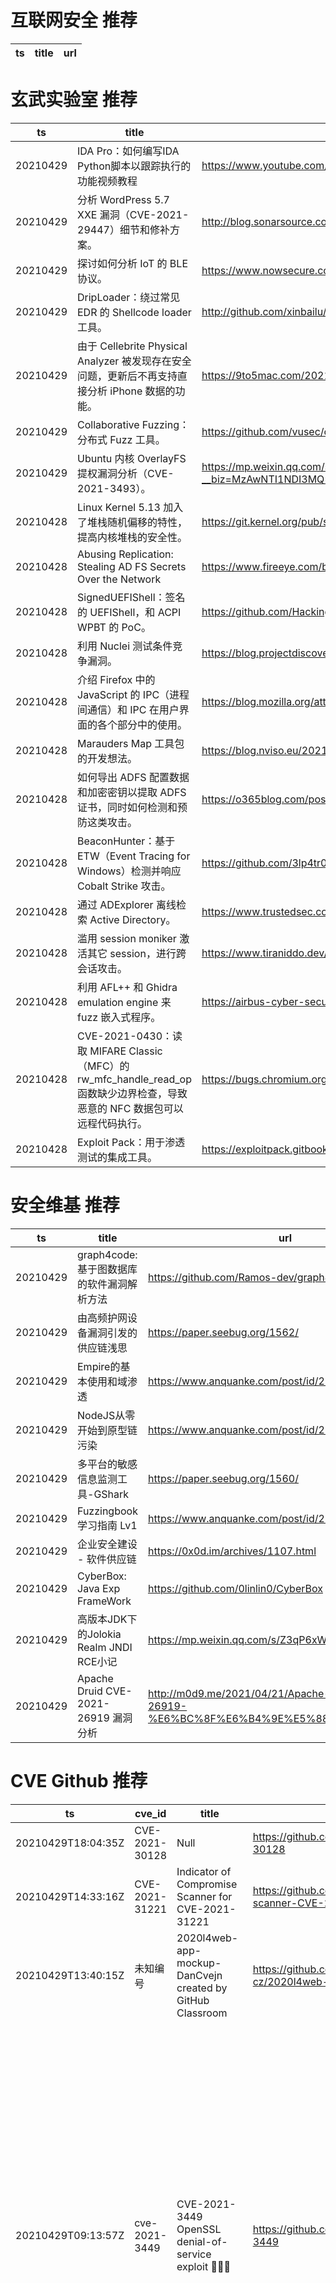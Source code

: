 # 互联网安全 推荐
| ts | title | url| 
| --- | --- | ---| 


# 玄武实验室 推荐
| ts | title | url| 
| --- | --- | ---| 
| 20210429 | IDA Pro：如何编写IDA Python脚本以跟踪执行的功能视频教程 | https://www.youtube.com/watch?v=uWVQUfhEbpM&feature=youtu.be| 
| 20210429 | 分析 WordPress 5.7 XXE 漏洞（CVE-2021-29447）细节和修补方案。 | http://blog.sonarsource.com/wordpress-xxe-security-vulnerability/| 
| 20210429 | 探讨如何分析 IoT 的 BLE 协议。 | https://www.nowsecure.com/blog/2021/04/28/standardizing-automated-security-testing-for-iot-bluetooth-le-ble/| 
| 20210429 | DripLoader：绕过常见 EDR 的 Shellcode loader 工具。 | http://github.com/xinbailu/DripLoader| 
| 20210429 | 由于 Cellebrite Physical Analyzer 被发现存在安全问题，更新后不再支持直接分析 iPhone 数据的功能。 | https://9to5mac.com/2021/04/27/cellebrite-physical-analyzer-iphone/| 
| 20210429 | Collaborative Fuzzing：分布式 Fuzz 工具。 | https://github.com/vusec/collabfuzz| 
| 20210429 | Ubuntu 内核 OverlayFS 提权漏洞分析（CVE-2021-3493）。 | https://mp.weixin.qq.com/s?__biz=MzAwNTI1NDI3MQ==&mid=2649616308&idx=1&sn=f5712d1c7082d6b7fcff67955db299b3&chksm=830632a4b471bbb2e069f0e8ddfb0f3a10a66b6af479034dd434550fb0d653c6613ef6d0d897&&xtrack=1&scene=90&subscene=93| 
| 20210428 | Linux Kernel 5.13 加入了堆栈随机偏移的特性，提高内核堆栈的安全性。 | https://git.kernel.org/pub/scm/linux/kernel/git/torvalds/linux.git/commit/?id=eea2647e74cd7bd5d04861ce55fa502de165de14| 
| 20210428 | Abusing Replication: Stealing AD FS Secrets Over the Network | https://www.fireeye.com/blog/threat-research/2021/04/abusing-replication-stealing-adfs-secrets-over-the-network.html| 
| 20210428 | SignedUEFIShell：签名的 UEFIShell，和 ACPI WPBT 的 PoC。 | https://github.com/HackingThings/SignedUEFIShell| 
| 20210428 | 利用 Nuclei 测试条件竞争漏洞。 | https://blog.projectdiscovery.io/exploiting-race-conditons/| 
| 20210428 | 介绍 Firefox 中的 JavaScript 的 IPC（进程间通信）和 IPC 在用户界面的各个部分中的使用。 | https://blog.mozilla.org/attack-and-defense/2021/04/27/examining-javascript-inter-process-communication-in-firefox/| 
| 20210428 | Marauders Map 工具包的开发想法。 | https://blog.nviso.eu/2021/04/27/i-solemnly-swear-i-am-up-to-no-good-introducing-the-marauders-map/| 
| 20210428 | 如何导出 ADFS 配置数据和加密密钥以提取 ADFS 证书，同时如何检测和预防这类攻击。 | https://o365blog.com/post/adfs/| 
| 20210428 | BeaconHunter：基于 ETW（Event Tracing for Windows）检测并响应 Cobalt Strike 攻击。 | https://github.com/3lp4tr0n/BeaconHunter| 
| 20210428 | 通过 ADExplorer 离线检索 Active Directory。 | https://www.trustedsec.com/blog/adexplorer-on-engagements/| 
| 20210428 | 滥用 session moniker 激活其它 session，进行跨会话攻击。 | https://www.tiraniddo.dev/2021/04/standard-activating-yourself-to.html| 
| 20210428 | 利用 AFL++ 和 Ghidra emulation engine 来 fuzz 嵌入式程序。 | https://airbus-cyber-security.com/fuzzing-exotic-arch-with-afl-using-ghidra-emulator/| 
| 20210428 | CVE-2021-0430：读取 MIFARE Classic（MFC）的 rw_mfc_handle_read_op 函数缺少边界检查，导致恶意的 NFC 数据包可以远程代码执行。 | https://bugs.chromium.org/p/project-zero/issues/detail?id=2144| 
| 20210428 | Exploit Pack：用于渗透测试的集成工具。 | https://exploitpack.gitbook.io/exploit-pack-manual-pages/| 


# 安全维基 推荐
| ts | title | url| 
| --- | --- | ---| 
| 20210429 | graph4code: 基于图数据库的软件漏洞解析方法 | https://github.com/Ramos-dev/graph4code| 
| 20210429 | 由高频护网设备漏洞引发的供应链浅思 | https://paper.seebug.org/1562/| 
| 20210429 | Empire的基本使用和域渗透 | https://www.anquanke.com/post/id/236174| 
| 20210429 | NodeJS从零开始到原型链污染 | https://www.anquanke.com/post/id/236182| 
| 20210429 | 多平台的敏感信息监测工具-GShark | https://paper.seebug.org/1560/| 
| 20210429 | Fuzzingbook学习指南 Lv1 | https://www.anquanke.com/post/id/238224| 
| 20210429 | 企业安全建设 - 软件供应链 | https://0x0d.im/archives/1107.html| 
| 20210429 | CyberBox: Java Exp FrameWork | https://github.com/0linlin0/CyberBox| 
| 20210429 | 高版本JDK下的Jolokia Realm JNDI RCE小记 | https://mp.weixin.qq.com/s/Z3qP6xW504tuIQ5CJdDSPQ| 
| 20210429 | Apache Druid CVE-2021-26919 漏洞分析 | http://m0d9.me/2021/04/21/Apache-Druid-CVE-2021-26919-%E6%BC%8F%E6%B4%9E%E5%88%86%E6%9E%90/| 


# CVE Github 推荐
| ts | cve_id | title | url | cve_detail| 
| --- | --- | --- | --- | ---| 
| 20210429T18:04:35Z | CVE-2021-30128 | Null | https://github.com/LioTree/CVE-2021-30128 | Apache OFBiz has unsafe deserialization prior to 17.12.07 version| 
| 20210429T14:33:16Z | CVE-2021-31221 |  Indicator of Compromise Scanner for CVE-2021-31221  | https://github.com/f1reeye/ioc-scanner-CVE-2021-31221 | 未查询到CVE信息| 
| 20210429T13:40:15Z | 未知编号 | 2020l4web-app-mockup-DanCvejn created by GitHub Classroom | https://github.com/pslib-cz/2020l4web-app-mockup-DanCvejn | | 
| 20210429T09:13:57Z | cve-2021-3449 | CVE-2021-3449 OpenSSL denial-of-service exploit 👨🏻‍💻 | https://github.com/terorie/cve-2021-3449 | An OpenSSL TLS server may crash if sent a maliciously crafted renegotiation ClientHello message from a client. If a TLSv1.2 renegotiation ClientHello omits the signature_algorithms extension (where it was present in the initial ClientHello), but includes a signature_algorithms_cert extension then a NULL pointer dereference will result, leading to a crash and a denial of service attack. A server is only vulnerable if it has TLSv1.2 and renegotiation enabled (which is the default configuration). OpenSSL TLS clients are not impacted by this issue. All OpenSSL 1.1.1 versions are affected by this issue. Users of these versions should upgrade to OpenSSL 1.1.1k. OpenSSL 1.0.2 is not impacted by this issue. Fixed in OpenSSL 1.1.1k (Affected 1.1.1-1.1.1j).| 
| 20210429T02:14:00Z | CVE-2021-26868 | Null | https://github.com/mavillon/CVE-2021-26868 | Windows Graphics Component Elevation of Privilege Vulnerability| 
| 20210429T02:12:22Z | CVE-2020-14295 | Authenticated SQL injection to command execution on Cacti 1.2.12  | https://github.com/0z09e/CVE-2020-14295 | A SQL injection issue in color.php in Cacti 1.2.12 allows an admin to inject SQL via the filter parameter. This can lead to remote command execution because the product accepts stacked queries.| 
| 20210428T20:21:33Z | CVE-2020-14321 | Null | https://github.com/lanzt/CVE-2020-14321 | 未查询到CVE信息| 
| 20210428T16:27:03Z | CVE-2020-8958 | CVE-2020-8958: Authenticated RCE exploit for NetLink HG323 | https://github.com/Asjidkalam/CVE-2020-8958 | Guangzhou 1GE ONU V2801RW 1.9.1-181203 through 2.9.0-181024 and V2804RGW 1.9.1-181203 through 2.9.0-181024 devices allow remote attackers to execute arbitrary OS commands via shell metacharacters in the boaform/admin/formPing Dest IP Address field.| 
| 20210428T11:41:24Z | CVE-2021-22192 | CVE-2021-22192 靶场： 未授权用户 RCE 漏洞 | https://github.com/lyy289065406/CVE-2021-22192 | An issue has been discovered in GitLab CE/EE affecting all versions starting from 13.2 allowing unauthorized authenticated users to execute arbitrary code on the server.| 
| 20210428T02:29:30Z | CVE-2020-27199 | CVE-2020-27199 | https://github.com/9lyph/CVE-2020-27199 | The Magic Home Pro application 1.5.1 for Android allows Authentication Bypass. The security control that the application currently has in place is a simple Username and Password authentication function. Using enumeration, an attacker is able to forge a User specific token without the need for correct password to gain access to the mobile application as that victim user.| 


# klee on Github 推荐
| ts | title | url | stars | forks| 
| --- | --- | --- | --- | ---| 
| 20210429T15:15:02Z | An open-source Chinese font derived from Fontworks% Klee One. 一款基于 FONTWORKS 的 Klee One 的开源中文字体。 | https://github.com/lxgw/LxgwWenKai | 428 | 10| 
| 20210429T15:01:26Z | KLEE Symbolic Execution Engine | https://github.com/klee/klee | 1679 | 492| 
| 20210429T14:46:08Z | 99484C Worlds Code | https://github.com/Jython1415/penguin-Klee | 1 | 0| 
| 20210429T13:08:35Z | Website for the KLEE project: https://klee.github.io/ | https://github.com/klee/klee.github.io | 14 | 43| 
| 20210429T03:36:29Z | An opiniated Next TypeScript powered starter which include Klee, emotion / styled-system, framer motion, jest and Cypress | https://github.com/Liinkiing/next-ts-klee-starter | 0 | 0| 
| 20210428T17:59:39Z | Null | https://github.com/klee6436/klee | 0 | 0| 
| 20210428T14:28:55Z | Symbolic Execution Using KLEE | https://github.com/Diallo/ValidationCW3 | 0 | 0| 
| 20210428T11:08:33Z | RVT is a collection of tools/libraries to support both static and dynamic verification of Rust programs. | https://github.com/project-oak/rust-verification-tools | 127 | 12| 
| 20210428T05:37:27Z | A personnal UI library made as an excuse to have a published UI package | https://github.com/Liinkiing/klee | 8 | 1| 
| 20210428T03:19:06Z | Create CFGs and compute complexity metrics for Python, C++, and Java code. | https://github.com/hmc-alpaqa/metrinome | 11 | 0| 


# s2e on Github 推荐
| ts | title | url | stars | forks| 
| --- | --- | --- | --- | ---| 
| 20210427T00:15:26Z | S2E: A platform for multi-path program analysis with selective symbolic execution. | https://github.com/S2E/s2e | 117 | 27| 
| 20210421T07:37:39Z | Null | https://github.com/yuvalkirstain/s2e-coref | 3 | 2| 
| 20210420T06:08:42Z | GUI Configuration tool for WIZnet serial to ethernet devices. | https://github.com/Wiznet/WIZnet-S2E-Tool-GUI | 12 | 7| 
| 20210411T10:32:25Z | Null | https://github.com/Lyes7/TDM_S2E1 | 0 | 0| 


# exploit on Github 推荐
| ts | title | url | stars | forks| 
| --- | --- | --- | --- | ---| 
| 20210430T00:20:32Z | An happy heap editor to support your exploitation process :slightly_smiling_face: | https://github.com/gand3lf/heappy | 4 | 0| 
| 20210430T00:10:09Z | Keeps track of what repos needs to be saved from the new Github % Exploits and malware policy% | https://github.com/SamantazFox/cybersec-archive | 1 | 1| 
| 20210430T00:09:55Z | Hack/Exploits for https://krunker.io/ | https://github.com/glixzzy/krunker.io-hacks | 7 | 31| 
| 20210430T00:04:45Z | Null | https://github.com/supercellgamer/Exploit-GUI | 0 | 0| 
| 20210430T00:02:50Z | Open-Source Vulnerability Intelligence Center - Unified source of vulnerability, exploit and threat Intelligence feeds | https://github.com/Patrowl/PatrowlHearsData | 22 | 9| 
| 20210430T00:02:03Z | Null | https://github.com/robloxHacks2021/Exploit-GUI | 0 | 0| 
| 20210429T23:43:10Z | The AWS exploitation framework, designed for testing the security of Amazon Web Services environments. | https://github.com/RhinoSecurityLabs/pacu | 2025 | 365| 
| 20210429T23:17:18Z | Root repository for CS 6265: Information Security Lab - Reverse Engineering and Binary Exploitation | https://github.com/one2blame/cs6265 | 1 | 2| 
| 20210429T23:02:06Z | Null | https://github.com/th3ken-dev/TH3KEN-EDITON | 2 | 0| 
| 20210429T22:45:16Z | Exploit for CVE-2018-19320 | https://github.com/a00x90/CVE-2018-19320 | 0 | 0| 


# backdoor on Github 推荐
| ts | title | url | stars | forks| 
| --- | --- | --- | --- | ---| 
| 20210430T00:20:36Z | Null | https://github.com/connorbuck/backdoor-dispensary-website | 0 | 0| 
| 20210430T00:15:11Z | A Backdoor made from my malware development notes. | https://github.com/0x1CA3/backdoor | 0 | 0| 
| 20210429T19:15:38Z | Quickly create a backdoor on the US Cyber Range Dual Environment | https://github.com/cyber-org/backdoor | 0 | 0| 
| 20210429T19:10:19Z | Python 3 IRC Bot / Botnet | https://github.com/trackmastersteve/HackServ | 19 | 16| 
| 20210429T17:36:15Z | Implementation of Stealthy Backdoors as Compression Artifacts | https://github.com/yulongtzzz/Stealthy-Backdoors-as-Compression-Artifacts | 0 | 0| 
| 20210429T16:05:59Z | USBdriveby is a device you stylishly wear around your neck which can quickly and covertly install a backdoor and override DNS settings on an unlocked machine via USB in a matter of seconds. It does this by emulating a keyboard and mouse, blindly typing controlled commands, flailing the mouse pointer around and weaponizing mouse clicks.  In this project, we%ll learn how to exploit a system%s blind trust in USB devices, and learn how a $20 Teensy microcontroller can evade various security settings on a real system, open a permanent backdoor, disable a firewall, control the flow of network traffic, and all within a few seconds and permanently, even after the device has been removed. | https://github.com/4df/usbdriveby | 1 | 0| 
| 20210429T15:20:13Z | TrojanZoo provides a universal pytorch platform to conduct security researches (especially backdoor attacks/defenses) of image classification in deep learning. | https://github.com/ain-soph/trojanzoo | 68 | 11| 
| 20210429T14:56:30Z | A demo and explanation of how a trojan backdoor attack can be performed on the classic MNIST experiment | https://github.com/adit-bala/Introduction-to-Trojans-in-AI | 0 | 0| 
| 20210429T13:01:46Z | auth & backdoor removed | https://github.com/Not-Hax/melonhack-cracked | 1 | 0| 
| 20210429T12:13:17Z | Dashboard for conducting Backdoors and Breaches sessions over Zoom. | https://github.com/p3hndrx/B-B-Shuffle | 38 | 2| 


# fuzz on Github 推荐
| ts | title | url | stars | forks| 
| --- | --- | --- | --- | ---| 
| 20210430T00:03:34Z | Software for fuzzing, used on web application pentestings. | https://github.com/NESCAU-UFLA/FuzzingTool | 65 | 15| 
| 20210430T00:03:03Z | %Seed Selection for Successful Fuzzing% artifact (at ISSTA 2021) | https://github.com/HexHive/fuzzing-seed-selection | 2 | 0| 
| 20210429T23:56:51Z | Hi thre, I%m TRÄW🤟🏻, i%m a beginner in ethical hacking and Content Creator on Level iv Security & NOOBSEC. I Spend most of time coding outstanding ethical hacking projects or recording useful short tutorials . I love programming ethical hacking tools, fuzzing and hacking all the things | https://github.com/spectertraww/spectertraww | 1 | 0| 
| 20210429T23:02:38Z | OSS-Fuzz vulnerabilities for OSV. | https://github.com/google/oss-fuzz-vulns | 3 | 4| 
| 20210429T22:43:27Z | Null | https://github.com/opimentel-github/fuzzy-torch | 1 | 0| 
| 20210429T22:39:27Z | Null | https://github.com/rizkyasepsutrisna/FuzzyLogicBestRestaurant | 0 | 0| 
| 20210429T22:39:09Z | To make fuzzing Rust easy | https://github.com/trailofbits/test-fuzz | 1 | 1| 
| 20210429T22:19:53Z | OSS-Fuzz - continuous fuzzing for open source software. | https://github.com/google/oss-fuzz | 6238 | 1260| 
| 20210429T21:43:56Z | 3D surface adaptation problem resolved with a fuzzy filtered genetic algorithm made with Python. | https://github.com/AlexisNeri/Fuzzy_GA_Curve | 0 | 0| 
| 20210429T21:23:33Z | JQF + Zest: Coverage-guided semantic fuzzing for Java. | https://github.com/rohanpadhye/JQF | 349 | 50| 



# 日更新程序
